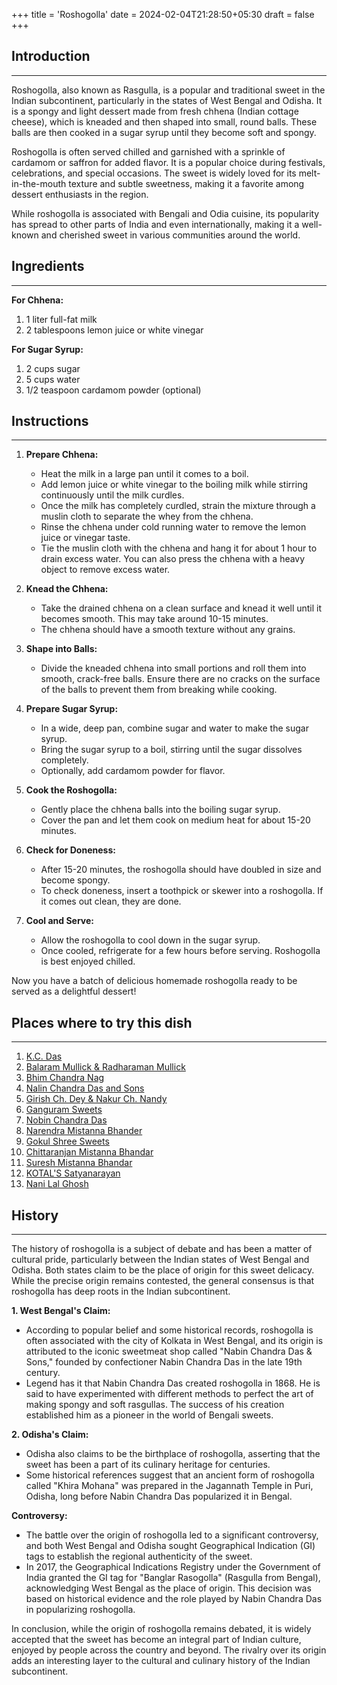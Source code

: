 +++
title = 'Roshogolla'
date = 2024-02-04T21:28:50+05:30
draft = false
+++

## Introduction

---

Roshogolla, also known as Rasgulla, is a popular and traditional sweet in the Indian subcontinent, particularly in the states of West Bengal and Odisha. It is a spongy and light dessert made from fresh chhena (Indian cottage cheese), which is kneaded and then shaped into small, round balls. These balls are then cooked in a sugar syrup until they become soft and spongy.

Roshogolla is often served chilled and garnished with a sprinkle of cardamom or saffron for added flavor. It is a popular choice during festivals, celebrations, and special occasions. The sweet is widely loved for its melt-in-the-mouth texture and subtle sweetness, making it a favorite among dessert enthusiasts in the region.

While roshogolla is associated with Bengali and Odia cuisine, its popularity has spread to other parts of India and even internationally, making it a well-known and cherished sweet in various communities around the world.

## Ingredients

---

**For Chhena:**

1. 1 liter full-fat milk
2. 2 tablespoons lemon juice or white vinegar

**For Sugar Syrup:**

1. 2 cups sugar
2. 5 cups water
3. 1/2 teaspoon cardamom powder (optional)

## Instructions

---

1. **Prepare Chhena:**

   - Heat the milk in a large pan until it comes to a boil.
   - Add lemon juice or white vinegar to the boiling milk while stirring continuously until the milk curdles.
   - Once the milk has completely curdled, strain the mixture through a muslin cloth to separate the whey from the chhena.
   - Rinse the chhena under cold running water to remove the lemon juice or vinegar taste.
   - Tie the muslin cloth with the chhena and hang it for about 1 hour to drain excess water. You can also press the chhena with a heavy object to remove excess water.

2. **Knead the Chhena:**

   - Take the drained chhena on a clean surface and knead it well until it becomes smooth. This may take around 10-15 minutes.
   - The chhena should have a smooth texture without any grains.

3. **Shape into Balls:**

   - Divide the kneaded chhena into small portions and roll them into smooth, crack-free balls. Ensure there are no cracks on the surface of the balls to prevent them from breaking while cooking.

4. **Prepare Sugar Syrup:**

   - In a wide, deep pan, combine sugar and water to make the sugar syrup.
   - Bring the sugar syrup to a boil, stirring until the sugar dissolves completely.
   - Optionally, add cardamom powder for flavor.

5. **Cook the Roshogolla:**

   - Gently place the chhena balls into the boiling sugar syrup.
   - Cover the pan and let them cook on medium heat for about 15-20 minutes.

6. **Check for Doneness:**

   - After 15-20 minutes, the roshogolla should have doubled in size and become spongy.
   - To check doneness, insert a toothpick or skewer into a roshogolla. If it comes out clean, they are done.

7. **Cool and Serve:**

   - Allow the roshogolla to cool down in the sugar syrup.
   - Once cooled, refrigerate for a few hours before serving. Roshogolla is best enjoyed chilled.

Now you have a batch of delicious homemade roshogolla ready to be served as a delightful dessert!

## Places where to try this dish

---

1. [K.C. Das](https://maps.app.goo.gl/xcENYoQv2kZLhqgXA)
2. [Balaram Mullick & Radharaman Mullick](https://maps.app.goo.gl/1veMv4Z6Mn46mzEh6)
3. [Bhim Chandra Nag](https://maps.app.goo.gl/7NWDzkySxWFkx1ak6)
4. [Nalin Chandra Das and Sons](https://maps.app.goo.gl/Hwf3jFD8rumdVkny5)
5. [Girish Ch. Dey & Nakur Ch. Nandy](https://maps.app.goo.gl/hwCw3BK3eToqCqg97)
6. [Ganguram Sweets](https://maps.app.goo.gl/bNh84UTqMqFutyze6)
7. [Nobin Chandra Das](https://maps.app.goo.gl/fHBsYhm8gPh1mYpx5)
8. [Narendra Mistanna Bhander](https://maps.app.goo.gl/TZNmCKoK8RpUQ1gc7)
9. [Gokul Shree Sweets](https://maps.app.goo.gl/9REngXz1D58wPCjr9)
10. [Chittaranjan Mistanna Bhandar](https://maps.app.goo.gl/Rfbs3FZZtkVtnwUw8)
11. [Suresh Mistanna Bhandar](https://maps.app.goo.gl/HH2aXE8i7LPz3ZDH8)
12. [KOTAL'S Satyanarayan](https://maps.app.goo.gl/bgBZgGrwKUixcbCD8)
13. [Nani Lal Ghosh](https://maps.app.goo.gl/ppnGQ24frdyxm75i9)

## History

---

The history of roshogolla is a subject of debate and has been a matter of cultural pride, particularly between the Indian states of West Bengal and Odisha. Both states claim to be the place of origin for this sweet delicacy. While the precise origin remains contested, the general consensus is that roshogolla has deep roots in the Indian subcontinent.

**1. West Bengal's Claim:**

- According to popular belief and some historical records, roshogolla is often associated with the city of Kolkata in West Bengal, and its origin is attributed to the iconic sweetmeat shop called "Nabin Chandra Das & Sons," founded by confectioner Nabin Chandra Das in the late 19th century.
- Legend has it that Nabin Chandra Das created roshogolla in 1868. He is said to have experimented with different methods to perfect the art of making spongy and soft rasgullas. The success of his creation established him as a pioneer in the world of Bengali sweets.

**2. Odisha's Claim:**

- Odisha also claims to be the birthplace of roshogolla, asserting that the sweet has been a part of its culinary heritage for centuries.
- Some historical references suggest that an ancient form of roshogolla called "Khira Mohana" was prepared in the Jagannath Temple in Puri, Odisha, long before Nabin Chandra Das popularized it in Bengal.

**Controversy:**

- The battle over the origin of roshogolla led to a significant controversy, and both West Bengal and Odisha sought Geographical Indication (GI) tags to establish the regional authenticity of the sweet.
- In 2017, the Geographical Indications Registry under the Government of India granted the GI tag for "Banglar Rasogolla" (Rasgulla from Bengal), acknowledging West Bengal as the place of origin. This decision was based on historical evidence and the role played by Nabin Chandra Das in popularizing roshogolla.

In conclusion, while the origin of roshogolla remains debated, it is widely accepted that the sweet has become an integral part of Indian culture, enjoyed by people across the country and beyond. The rivalry over its origin adds an interesting layer to the cultural and culinary history of the Indian subcontinent.
